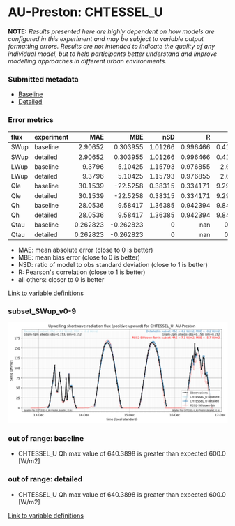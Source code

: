 # AU-Preston: CHTESSEL_U

**NOTE:** *Results presented here are highly dependent on how models are configured in this experiment and may be subject to variable output formatting errors. Results are not intended to indicate the quality of any individual model, but to help participants better understand and improve modelling approaches in different urban environments.*

### Submitted metadata

- [Baseline](CHTESSEL_U_AU-Preston_baseline_attrs.md)
- [Detailed](CHTESSEL_U_AU-Preston_detailed_attrs.md)

### Error metrics

| flux   | experiment   |       MAE |        MBE |     nSD |          R |     5th |     95th |      RMSE |       cRMSE |      AMBE |     1-nSD |          1-R |   nSkewness |   nKurtosis |   Overlap |
|:-------|:-------------|----------:|-----------:|--------:|-----------:|--------:|---------:|----------:|------------:|----------:|----------:|-------------:|------------:|------------:|----------:|
| SWup   | baseline     |  2.90652  |   0.303955 | 1.01266 |   0.996466 | 0.41111 |  2.89107 |  3.99716  |   0.0855427 |  0.303955 | 0.0126561 |   0.00353397 |   0.033295  |  0.0833081  | 0.0598599 |
| SWup   | detailed     |  2.90652  |   0.303955 | 1.01266 |   0.996466 | 0.41111 |  2.89107 |  3.99716  |   0.0855427 |  0.303955 | 0.0126561 |   0.00353397 |   0.033295  |  0.0833081  | 0.0598599 |
| LWup   | baseline     |  9.3796   |   5.10425  | 1.15793 |   0.976855 | 2.6377  | 20.8188  | 12.8366   |   0.280252  |  5.10425  | 0.157925  |   0.023145   |   0.0236007 |  0.00738362 | 0.076066  |
| LWup   | detailed     |  9.3796   |   5.10425  | 1.15793 |   0.976855 | 2.6377  | 20.8188  | 12.8366   |   0.280252  |  5.10425  | 0.157925  |   0.023145   |   0.0236007 |  0.00738362 | 0.076066  |
| Qle    | baseline     | 30.1539   | -22.5258   | 0.38315 |   0.334171 | 9.29874 | 89.6498  | 51.288    |   0.943784  | 22.5258   | 0.616851  |   0.665829   |   2.31188   |  9.14862    | 0.45663   |
| Qle    | detailed     | 30.1539   | -22.5258   | 0.38315 |   0.334171 | 9.29874 | 89.6498  | 51.288    |   0.943784  | 22.5258   | 0.616851  |   0.665829   |   2.31188   |  9.14862    | 0.45663   |
| Qh     | baseline     | 28.0536   |   9.58417  | 1.36385 |   0.942394 | 9.84205 | 98.244   | 50.3017   |   0.538069  |  9.58417  | 0.36385   |   0.057606   |   0.101534  |  0.155607   | 0.143202  |
| Qh     | detailed     | 28.0536   |   9.58417  | 1.36385 |   0.942394 | 9.84205 | 98.244   | 50.3017   |   0.538069  |  9.58417  | 0.36385   |   0.057606   |   0.101534  |  0.155607   | 0.143202  |
| Qtau   | baseline     |  0.262823 |  -0.262823 | 0       | nan        | 0.007   |  0.913   |  0.406053 | nan         |  0.262823 | 1         | nan          |   1         |  1          | 0.915896  |
| Qtau   | detailed     |  0.262823 |  -0.262823 | 0       | nan        | 0.007   |  0.913   |  0.406053 | nan         |  0.262823 | 1         | nan          |   1         |  1          | 0.915896  |

 - MAE: mean absolute error (close to 0 is better)
 - MBE: mean bias error (close to 0 is better)
 - NSD: ratio of model to obs standard deviation (close to 1 is better)
 - R: Pearson's correlation (close to 1 is better)
 - all others: closer to 0 is better

[Link to variable definitions](../modelattrs/variable_definitions.md)

### <a name="subset_swup_v0-9"></a>subset_SWup_v0-9
[![CHTESSEL_U_AU-Preston_subset_SWup_v0-9.png](CHTESSEL_U_AU-Preston_subset_SWup_v0-9.png)](CHTESSEL_U_AU-Preston_subset_SWup_v0-9.png)

### out of range: baseline

 - CHTESSEL_U Qh max value of 640.3898 is greater than expected 600.0 [W/m2]

### out of range: detailed

 - CHTESSEL_U Qh max value of 640.3898 is greater than expected 600.0 [W/m2]


[Link to variable definitions](../modelattrs/variable_definitions.md)

